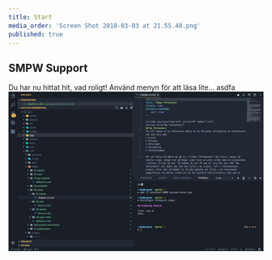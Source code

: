 ```yaml
---
title: Start
media_order: 'Screen Shot 2018-03-03 at 21.55.48.png'
published: true
---
```


## SMPW Support

Du har nu hittat hit, vad roligt! Använd menyn för att läsa lite... asdfa 
![](Screen%20Shot%202018-03-03%20at%2021.55.48.png)